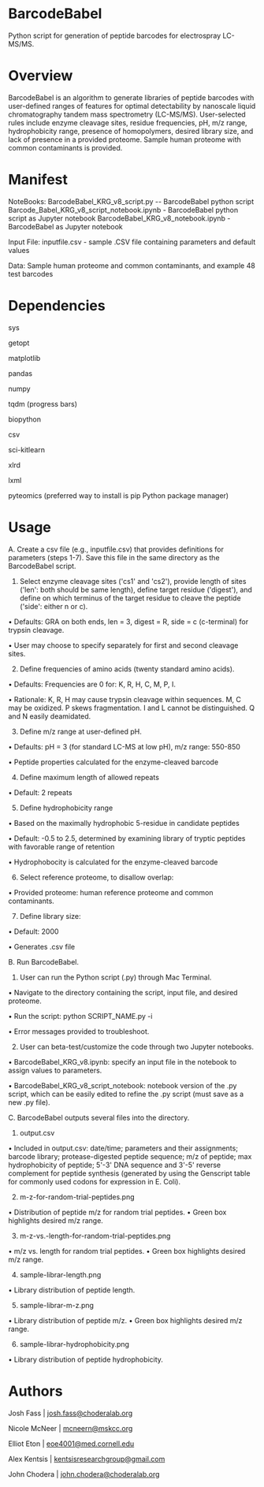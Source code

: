 # BarcodeBabel

Python script for generation of peptide barcodes for electrospray LC-MS/MS.


# Overview

BarcodeBabel is an algorithm to generate libraries of peptide barcodes with user-defined ranges of features for optimal detectability by nanoscale liquid chromatography tandem mass spectrometry (LC-MS/MS). User-selected rules include enzyme cleavage sites, residue frequencies, pH, m/z range, hydrophobicity range, presence of homopolymers, desired library size, and lack of presence in a provided proteome. Sample human proteome with common contaminants is provided. 


# Manifest

NoteBooks: 	BarcodeBabel_KRG_v8_script.py -- BarcodeBabel python script
		Barcode_Babel_KRG_v8_script_notebook.ipynb - BarcodeBabel python script as Jupyter notebook 
		BarcodeBabel_KRG_v8_notebook.ipynb - BarcodeBabel as Jupyter notebook 

Input File: 	inputfile.csv - sample .CSV file containing parameters and default values

Data: 		Sample human proteome and common contaminants, and example 48 test barcodes


# Dependencies 

sys

getopt

matplotlib

pandas 

numpy

tqdm (progress bars)

biopython

csv

sci-kitlearn

xlrd

lxml

pyteomics (preferred way to install is pip Python package manager)


# Usage

A. Create a csv file (e.g., inputfile.csv) that provides definitions for parameters (steps 1-7). Save this file in the same directory as the BarcodeBabel script.

1.	Select enzyme cleavage sites ('cs1' and 'cs2'), provide length of sites ('len': both should be same length), define target residue ('digest'), and define 	on which terminus of the target residue to cleave the peptide ('side': either n or c).

•	Defaults: GRA on both ends, len = 3, digest = R, side = c (c-terminal) for trypsin cleavage.

•	User may choose to specify separately for first and second cleavage sites.

2.	Define frequencies of amino acids (twenty standard amino acids).

•	Defaults: Frequencies are 0 for: K, R, H, C, M, P, I.

•	Rationale: K, R, H may cause trypsin cleavage within sequences. M, C may be oxidized. P skews fragmentation. I and L cannot be distinguished. Q and N 		easily deamidated. 

3.	Define m/z range at user-defined pH.

•	Defaults: pH = 3 (for standard LC-MS at low pH), m/z range: 550-850

•	Peptide properties calculated for the enzyme-cleaved barcode 

4.	Define maximum length of allowed repeats

•	Default: 2 repeats

5.	Define hydrophobicity range

•	Based on the maximally hydrophobic 5-residue in candidate peptides

•	Default: -0.5 to 2.5, determined by examining library of tryptic peptides with favorable range of retention 

•	Hydrophobocity is calculated for the enzyme-cleaved barcode 

6.	Select reference proteome, to disallow overlap: 

•	Provided proteome: human reference proteome and common contaminants.

7.	Define library size:

•	Default: 2000

•	Generates .csv file

B. Run BarcodeBabel.

1.	User can run the Python script (.py) through Mac Terminal. 

•	Navigate to the directory containing the script, input file, and desired proteome.

•	Run the script: python SCRIPT_NAME.py -i <inputfile>

•	Error messages provided to troubleshoot.

2.	User can beta-test/customize the code through two Jupyter notebooks.

•	BarcodeBabel_KRG_v8.ipynb: specify an input file in the notebook to assign values to parameters.

•	BarcodeBabel_KRG_v8_script_notebook: notebook version of the .py script, which can be easily edited to refine the .py script (must save as a new .py file).

C. BarcodeBabel outputs several files into the directory.

1.	output.csv

•	Included in output.csv: date/time; parameters and their assignments; barcode library; protease-digested peptide sequence; m/z of peptide; max hydrophobicity of peptide; 5'-3' DNA sequence and 3'-5' reverse complement for peptide synthesis (generated by using the Genscript table for commonly used codons for expression in E. Coli).

2.	m-z-for-random-trial-peptides.png

•	Distribution of peptide m/z for random trial peptides.
•	Green box highlights desired m/z range.

3.	m-z-vs.-length-for-random-trial-peptides.png

•	m/z vs. length for random trial peptides.
•	Green box highlights desired m/z range.

4.	sample-librar-length.png

•	Library distribution of peptide length.

5.	sample-librar-m-z.png

•	Library distribution of peptide m/z.
•	Green box highlights desired m/z range.

6.	sample-librar-hydrophobicity.png

•	Library distribution of peptide hydrophobicity.


# Authors

Josh Fass | josh.fass@choderalab.org

Nicole McNeer | mcneern@mskcc.org

Elliot Eton | eoe4001@med.cornell.edu

Alex Kentsis | kentsisresearchgroup@gmail.com

John Chodera | john.chodera@choderalab.org

